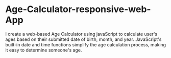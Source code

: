 # Age-Calculator-responsive-web-App
I create a  web-based Age Calculator using javaScript to calculate user's ages based on their submitted date of birth, month, and year. JavaScript's built-in date and time functions simplify the age calculation process, making it easy to determine someone's age.
